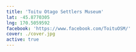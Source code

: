 ```yaml
---
title: 'Toitu Otago Settlers Museum'
lat: -45.8770305
lng: 170.5059592
facebook: 'https://www.facebook.com/ToituOSM/'
cover: ./cover.jpg
active: true
---
```

